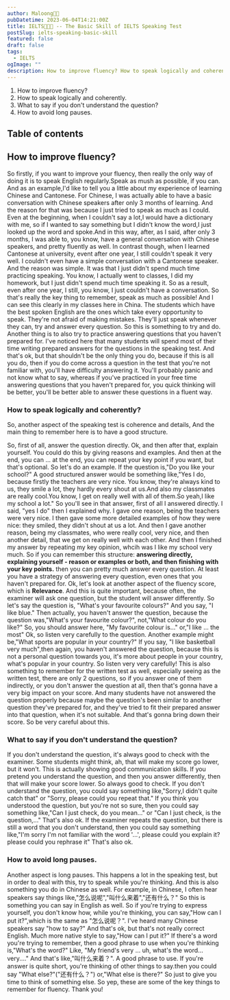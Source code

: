```yaml
---
author: Maloong🐎🐲
pubDatetime: 2023-06-04T14:21:00Z
title: IELTS🐎🐲💪 -- The Basic Skill of IELTS Speaking Test
postSlug: ielts-speaking-basic-skill
featured: false
draft: false
tags:
  - IELTS
ogImage: ""
description: How to improve fluency? How to speak logically and coherently.What to say if you don't understand the question? How to avoid long pauses.
---
```

1. How to improve fluency?
2. How to speak logically and coherently.
3. What to say if you don't understand the question?
4. How to avoid long pauses.

## Table of contents

## How to improve fluency?

So firstly, if you want to improve your fluency, then really the only way of
doing it is to speak English regularly.Speak as mush as possible, if you can.
And as an example,I'd like to tell you a little about my experience of learning
Chinese and Cantonese. For Chinese, I was actually able to have a basic
conversation with Chinese speakers after only 3 months of learning. And the
reason for that was because I just tried to speak as much as I could. Even at
the beginning, when I couldn't say a lot,I would have a dictionary with me, so if
I wanted to say something but I didn't know the word,I just looked up the word
and spoke.And in this way, after, as I said, after only 3 months, I was able to,
you know, have a general conversation with Chinese speakers, and pretty fluently
as well. In contrast though, when I learned Cantonese at university, event after
one year, I still couldn't speak it very well. I couldn't even have a simple
conversation with a Cantonese speaker. And the reason was simple. It was that I
just didn't spend much time practicing speaking. You know, I actually went to
classes, I did my homework, but I just didn't spend much time speaking it. So as
a result, even after one year, I still, you know, I just couldn't have a
conversation. So that's really the key thing to remember, speak as much as
possible! And I can see this clearly in my classes here in China. The students
which have the best spoken English are the ones which take every opportunity to
speak. They're not afraid of making mistakes. They'll just speak whenever they
can, try and answer every question. So this is something to try and do.
Another thing is to also try to practice answering questions that you haven't
prepared for. I've noticed here that many students will spend most of their time
writing prepared answers for the questions in the speaking test. And that's ok,
but that shouldn't be the only thing you do, because if this is all you do, then
if you do come across a question in the test that you're not familiar with, you'll
have difficulty answering it. You'll probably panic and not know what to say,
whereas if you've practiced in your free time answering questions that you haven't
prepared for, you quick thinking will be better, you'll be better able to answer
these questions in a fluent way.

### How to speak logically and coherently?

So, another aspect of the speaking test is coherence and details, And the main
thing to remember here is to have a good structure.

So, first of all, answer the question directly. Ok, and then after that, explain
yourself. You could do this by giving reasons and examples. And then at the end,
you can ... at the end, you can repeat your key point if you want, but that's
optional. So let's do an example. If the question is,"Do you like your school?"
A good structured answer would be something like,"Yes I do, because firstly the
teachers are very nice. You know, they're always kind to us, they smile a lot, they
hardly every shout at us.And also my classmates are really cool.You know, I get
on really well with all of them.So yeah,I like my school a lot." So you'll see in
that answer, first of all I answered directly. I said, "yes I do" then I explained
why. I gave one reason, being the teachers were very nice. I then gave some more
detailed examples of how they were nice: they smiled, they didn't shout at us a lot.
And then I gave another reason, being my classmates, who were really cool, very
nice, and then another detail, that we get on really well with each other. And
then I finished my answer by repeating my key opinion, whcih was I like my school
very much. So if you can remember this structure: **answering directly, explaining
yourself - reason or examples or both, and then finishing with your key points.**
then you can pretty much answer every question. At least you have a strategy of
answering every question, even ones that you haven't prepared for.
Ok, let's look at another aspect of the fluency score, which is **Relevance**.
And this is quite important, because often, the examiner will ask one question,
but the student will answer differently. So let's say the question is, "What's
your favourite colours?" And you say, "I like blue." Then actually, you haven't
answer the question, because the question was,"What's your favourite colour?",
not,"What colour do you like?" So, you should answer here, "My favourite colour
is..." or,"I like ... the most" Ok, so listen very carefully to the question.
Another example might be,"What sports are popular in your country?" If you say,
"I like basketball very much",then again, you haven't answered the question,
because this is not a personal question towards you, it's more about people in
your country, what's popular in your country. So listen very very carefully!
This is also something to remember for the written test as well, especially seeing
as the written test, there are only 2 questions, so if you answer one of them
indirectly, or you don't answer the question at all, then that's gonna have a
very big impact on your score. And many students have not answered the question
properly because maybe the question's been similar to another question they've
prepared for, and they've tried to fit their prepared answer into that question,
when it's not suitable. And that's gonna bring down their score. So be very
careful about this.

### What to say if you don't understand the question?

If you don't understand the question, it's always good to check with the
examiner. Some students might think, ah, that will make my score go lower, but it
won't. This is actually showing good communication skills. If you pretend you
understand the question, and then you answer differently, then that will make your
score lower. So always good to check. If you don't understand the question, you
could say something like,"Sorry,I didn't quite catch that" or "Sorry, please
could you repeat that." If you think you understood the question, but you're not
so sure, then you could say something like,"Can I just check, do you mean..." or
"Can I just check, is the question,..." That's also ok. If the examiner repeats
the question, but there is still a word that you don't understand, then you could
say something like,"I'm sorry I'm not familiar with the word '...', please could
you explain it?please could you rephrase it" That's also ok.

### How to avoid long pauses.

Another aspect is long pauses. This happens a lot in the speaking test, but in
order to deal with this, try to speak while you're thinking. And this is also
something you do in Chinese as well. For example, in Chinese, I often hear speakers
say things like,"怎么说呢","叫什么来着","还有什么？" So this is something you
can say in English as well. So if you're trying to express yourself, you don't
know how, while you're thinking, you can say,"How can I put it?",which is the same
as "怎么说呢？". I've heard many Chinese speakers say "how to say?" And that's
ok, but that's not really correct English. Much more native style to say,"How can
I put it?" If there's a word you're trying to remember, then a good phrase to use
when you're thinking is,"What's the word?" Like, "My friend's very ... uh, what's
the word... very...." And that's like,"叫什么来着？". A good phrase to use.
If you're answer is quite short, you're thinking of other things to say.then you
could say "What else?"("还有什么？") or,"What else is there?" So just to give you
time to think of something else.
So yep, these are some of the key things to remember for fluency. Thank you!
